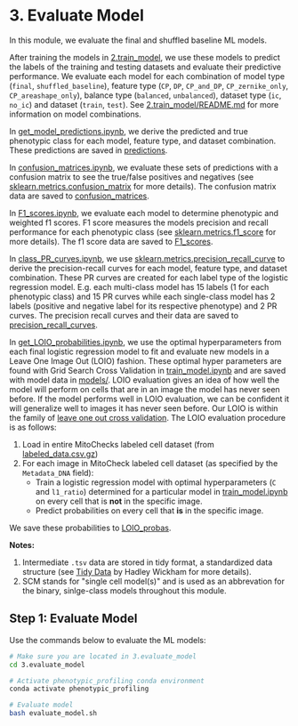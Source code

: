 # 3. Evaluate Model

In this module, we evaluate the final and shuffled baseline ML models.

After training the models in [2.train_model](../2.train_model/), we use these models to predict the labels of the training and testing datasets and evaluate their predictive performance.
We evaluate each model for each combination of model type (`final`, `shuffled_baseline`), feature type (`CP`, `DP`, `CP_and_DP`, `CP_zernike_only`, `CP_areashape_only`), balance type (`balanced`, `unbalanced`), dataset type (`ic`, `no_ic`) and dataset (`train`, `test`).
See [2.train_model/README.md](../2.train_model/README.md) for more information on model combinations.

In [get_model_predictions.ipynb](get_model_predictions.ipynb), we derive the predicted and true phenotypic class for each model, feature type, and dataset combination.
These predictions are saved in [predictions](predictions/).

In [confusion_matrices.ipynb](confusion_matrices.ipynb), we evaluate these sets of predictions with a confusion matrix to see the true/false positives and negatives (see [sklearn.metrics.confusion_matrix](https://scikit-learn.org/stable/modules/generated/sklearn.metrics.confusion_matrix.html) for more details).
The confusion matrix data are saved to [confusion_matrices](evaluations/confusion_matrices/).

In [F1_scores.ipynb](F1_scores.ipynb), we evaluate each model to determine phenotypic and weighted f1 scores.
F1 score measures the models precision and recall performance for each phenotypic class (see [sklearn.metrics.f1_score](https://scikit-learn.org/stable/modules/generated/sklearn.metrics.f1_score.html) for more details).
The f1 score data are saved to [F1_scores](evaluations/F1_scores/).

In [class_PR_curves.ipynb](class_PR_curves.ipynb), we use [sklearn.metrics.precision_recall_curve](https://scikit-learn.org/stable/modules/generated/sklearn.metrics.precision_recall_curve.html) to derive the precision-recall curves for each model, feature type, and dataset combination.
These PR curves are created for each label type of the logistic regression model.
E.g. each multi-class model has 15 labels (1 for each phenotypic class) and 15 PR curves while each single-class model has 2 labels (positive and negative label for its respective phenotype) and 2 PR curves.
The precision recall curves and their data are saved to [precision_recall_curves](evaluations/precision_recall_curves/).

In [get_LOIO_probabilities.ipynb](get_LOIO_probabilities.ipynb), we use the optimal hyperparameters from each final logistic regression model to fit and evaluate new models in a Leave One Image Out (LOIO) fashion.
These optimal hyper parameters are found with Grid Search Cross Validation in [train_model.ipynb](../2.train_model/train_model.ipynb) and are saved with model data in [models/](../2.train_model/models/).
LOIO evaluation gives an idea of how well the model will perform on cells that are in an image the model has never seen before.
If the model performs well in LOIO evaluation, we can be confident it will generalize well to images it has never seen before.
Our LOIO is within the family of [leave one out cross validation](https://machinelearningmastery.com/loocv-for-evaluating-machine-learning-algorithms/).
The LOIO evaluation procedure is as follows:
1) Load in entire MitoChecks labeled cell dataset (from [labeled_data.csv.gz](../data/labeled_data.csv.gz))
2) For each image in MitoCheck labeled cell dataset (as specified by the `Metadata_DNA` field):
    - Train a logistic regression model with optimal hyperparameters (`C` and `l1_ratio`) determined for a particular model in [train_model.ipynb](../2.train_model/train_model.ipynb) on every cell that is **not** in the specific image.
    - Predict probabilities on every cell that **is** in the specific image.

We save these probabilities to [LOIO_probas](evaluations/LOIO_probas/).

**Notes:** 
1) Intermediate `.tsv` data are stored in tidy format, a standardized data structure (see [Tidy Data](https://vita.had.co.nz/papers/tidy-data.pdf) by Hadley Wickham for more details).
2) SCM stands for "single cell model(s)" and is used as an abbrevation for the binary, sinlge-class models throughout this module.

## Step 1: Evaluate Model

Use the commands below to evaluate the ML models:

```sh
# Make sure you are located in 3.evaluate_model
cd 3.evaluate_model

# Activate phenotypic_profiling conda environment
conda activate phenotypic_profiling

# Evaluate model
bash evaluate_model.sh
```